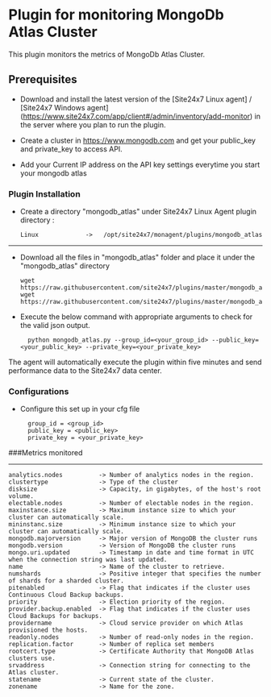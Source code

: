 Plugin for monitoring MongoDb Atlas Cluster
==============================================

This plugin monitors the metrics of MongoDb Atlas Cluster.

## Prerequisites

- Download and install the latest version of the [Site24x7 Linux agent] / [Site24x7 Windows agent] (https://www.site24x7.com/app/client#/admin/inventory/add-monitor) in the server where you plan to run the plugin. 
		
- Create a cluster in https://www.mongodb.com and get your public_key and private_key to access API.

- Add your Current IP address on the API key settings everytime you start your mongodb atlas

### Plugin Installation  

- Create a directory "mongodb_atlas" under Site24x7 Linux Agent plugin directory : 

      Linux             ->   /opt/site24x7/monagent/plugins/mongodb_atlas

---
      
- Download all the files in "mongodb_atlas" folder and place it under the "mongodb_atlas" directory

	  wget https://raw.githubusercontent.com/site24x7/plugins/master/mongodb_atlas/mongodb_atlas.py
	  wget https://raw.githubusercontent.com/site24x7/plugins/master/mongodb_atlas/mongodb_atlas.cfg

- Execute the below command with appropriate arguments to check for the valid json output.  

		python mongodb_atlas.py --group_id=<your_group_id> --public_key=<your_public_key> --private_key=<your_private_key>


The agent will automatically execute the plugin within five minutes and send performance data to the Site24x7 data center.


### Configurations

- Configure this set up in your cfg file 

		group_id = <group_id> 
		public_key = <public_key>
		private_key = <your_private_key>

###Metrics monitored

---

	analytics.nodes          ->	Number of analytics nodes in the region.
	clustertype              ->	Type of the cluster
	disksize                 ->	Capacity, in gigabytes, of the host's root volume. 
	electable.nodes          ->	Number of electable nodes in the region.
	maxinstance.size         ->	Maximum instance size to which your cluster can automatically scale.
	mininstanc.size          ->	Minimum instance size to which your cluster can automatically scale.
	mongodb.majorversion     ->	Major version of MongoDB the cluster runs
	mongodb.version          ->	Version of MongoDB the cluster runs
	mongo.uri.updated        ->	Timestamp in date and time format in UTC when the connection string was last updated. 
	name                     ->	Name of the cluster to retrieve.
	numshards                ->	Positive integer that specifies the number of shards for a sharded cluster.
	pitenabled               ->	Flag that indicates if the cluster uses Continuous Cloud Backup backups.
	priority                 ->	Election priority of the region. 
	provider.backup.enabled  ->	Flag that indicates if the cluster uses Cloud Backups for backups.
	providername             ->	Cloud service provider on which Atlas provisioned the hosts.
	readonly.nodes           ->	Number of read-only nodes in the region.
	replication.factor       ->	Number of replica set members
	rootcert.type            ->	Certificate Authority that MongoDB Atlas clusters use.
	srvaddress               ->	Connection string for connecting to the Atlas cluster. 
	statename                ->	Current state of the cluster. 
	zonename                 ->	Name for the zone.
